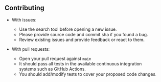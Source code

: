 ## Contributing

- With issues:
    - Use the search tool before opening a new issue.
    - Please provide source code and commit sha if you found a bug.
    - Review existing issues and provide feedback or react to them.

- With pull requests:
    - Open your pull request against `main`
    - It should pass all tests in the available continuous integration systems such as GitHub Actions.
    - You should add/modify tests to cover your proposed code changes.
